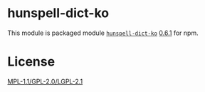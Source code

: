 # hunspell-dict-ko

This module is packaged module [`hunspell-dict-ko`](https://github.com/spellcheck-ko/hunspell-dict-ko) [0.6.1](https://github.com/spellcheck-ko/hunspell-dict-ko/releases/tag/0.6.1) for npm.

# License

[MPL-1.1/GPL-2.0/LGPL-2.1](https://github.com/kwonoj/hunspell-dict/blob/master/packages/ko/LICENSE)

